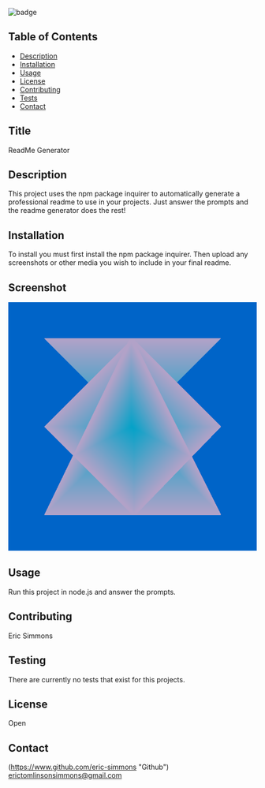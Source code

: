 
![badge](https://img.shields.io/badge/license-Open-brightgreen)<br />

## Table of Contents
- [Description](#description)
- [Installation](#installation)
- [Usage](#usage)
- [License](#license)
- [Contributing](#contributing)
- [Tests](#testing)
- [Contact](#contact)

## Title
ReadMe Generator
## Description
This project uses the npm package inquirer to automatically generate a professional readme to use in your projects. Just answer the prompts and the readme generator does the rest!
## Installation
To install you must first install the npm package inquirer. Then upload any screenshots or other media you wish to include in your final readme. 
## Screenshot
![test logo image](../screenshot/test.png)
## Usage
Run this project in node.js and answer the prompts. 
## Contributing
Eric Simmons
## Testing
There are currently no tests that exist for this projects.
## License
Open
## Contact
(https://www.github.com/eric-simmons "Github")
erictomlinsonsimmons@gmail.com
